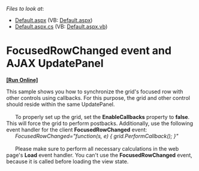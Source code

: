 <!-- default file list -->
*Files to look at*:

* [Default.aspx](./CS/WebSite/Default.aspx) (VB: [Default.aspx](./VB/WebSite/Default.aspx))
* [Default.aspx.cs](./CS/WebSite/Default.aspx.cs) (VB: [Default.aspx.vb](./VB/WebSite/Default.aspx.vb))
<!-- default file list end -->
# FocusedRowChanged event and AJAX UpdatePanel
<!-- run online -->
**[[Run Online]](https://codecentral.devexpress.com/e83/)**
<!-- run online end -->


<p>This sample shows you how to synchronize the grid's focused row with other controls using callbacks. For this purpose, the grid and other control should reside within the same UpdatePanel.<br />
      <br />
      To properly set up the grid, set the <strong>EnableCallbacks</strong> property to <strong>false</strong>. This will force the grid to perform postbacks. Additionally, use the following event handler for the client <strong>FocusedRowChanged</strong> event:<br />
      <i>FocusedRowChanged="function(s, e) { grid.PerformCallback(); }"</i><br />
      <br />
      Please make sure to perform all necessary calculations in the web page's <strong>Load</strong> event handler. You can't use the <strong>FocusedRowChanged</strong> event, because it is called before loading the view state.</p>

<br/>


